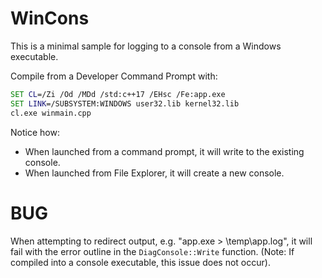 # WinCons

This is a minimal sample for logging to a console from a Windows executable.

Compile from a Developer Command Prompt with:

```bat
SET CL=/Zi /Od /MDd /std:c++17 /EHsc /Fe:app.exe
SET LINK=/SUBSYSTEM:WINDOWS user32.lib kernel32.lib
cl.exe winmain.cpp
```

Notice how:

- When launched from a command prompt, it will write to the existing console.
- When launched from File Explorer, it will create a new console.

# BUG

When attempting to redirect output, e.g. "app.exe > \temp\app.log", it will fail
with the error outline in the `DiagConsole::Write` function. (Note: If compiled
into a console executable, this issue does not occur).
